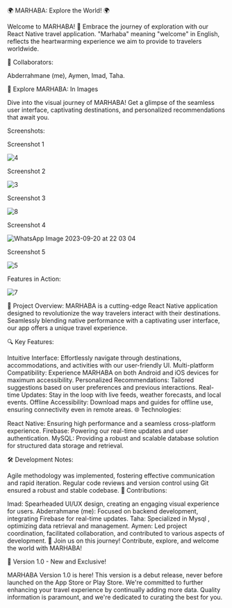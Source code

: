 🌍 MARHABA: Explore the World! 🌍

Welcome to MARHABA! 🌟 Embrace the journey of exploration with our React Native travel application. "Marhaba" meaning "welcome" in English, reflects the heartwarming experience we aim to provide to travelers worldwide.

👥 Collaborators:

 Abderrahmane (me), Aymen, Imad, Taha.

📸 Explore MARHABA: In Images

Dive into the visual journey of MARHABA! Get a glimpse of the seamless user interface, captivating destinations, and personalized recommendations that await you.

Screenshots:

Screenshot 1

![4](https://github.com/abdobzx/MARHABA/assets/61870589/b29616ce-f631-43ac-b90d-5b5457bb5873)

Screenshot 2

![3](https://github.com/abdobzx/MARHABA/assets/61870589/97ee0458-bcfd-445a-96b6-3819b7c42f1c)

Screenshot 3

![8](https://github.com/abdobzx/MARHABA/assets/61870589/00cb0c17-fb54-415e-b603-e13b87df5e4b)

Screenshot 4

![WhatsApp Image 2023-09-20 at 22 03 04](https://github.com/abdobzx/MARHABA/assets/61870589/411bb4a8-daa4-4d15-9314-faf0c68c57b2)

Screenshot 5

![5](https://github.com/abdobzx/MARHABA/assets/61870589/6f2b6bda-ada1-47dd-8fbc-1e91fe5414d1)

Features in Action:

![7](https://github.com/abdobzx/MARHABA/assets/61870589/81202bc5-85e9-4cd8-90fc-4293e990ff42)


🚀 Project Overview:
MARHABA is a cutting-edge React Native application designed to revolutionize the way travelers interact with their destinations. Seamlessly blending native performance with a captivating user interface, our app offers a unique travel experience.

🔍 Key Features:

Intuitive Interface: Effortlessly navigate through destinations, accommodations, and activities with our user-friendly UI.
Multi-platform Compatibility: Experience MARHABA on both Android and iOS devices for maximum accessibility.
Personalized Recommendations: Tailored suggestions based on user preferences and previous interactions.
Real-time Updates: Stay in the loop with live feeds, weather forecasts, and local events.
Offline Accessibility: Download maps and guides for offline use, ensuring connectivity even in remote areas.
🌐 Technologies:

React Native: Ensuring high performance and a seamless cross-platform experience.
Firebase: Powering our real-time updates and user authentication.
MySQL: Providing a robust and scalable database solution for structured data storage and retrieval.

🛠️ Development Notes:

Agile methodology was implemented, fostering effective communication and rapid iteration.
Regular code reviews and version control using Git ensured a robust and stable codebase.
🤝 Contributions:

Imad: Spearheaded UI/UX design, creating an engaging visual experience for users.
Abderrahmane (me): Focused on backend development, integrating Firebase for real-time updates.
Taha: Specialized in Mysql , optimizing data retrieval and management.
Aymen: Led project coordination, facilitated collaboration, and contributed to various aspects of development.
🌟 Join us on this journey! Contribute, explore, and welcome the world with MARHABA!


🚀 Version 1.0 - New and Exclusive!

MARHABA Version 1.0 is here! This version is a debut release, never before launched on the App Store or Play Store. We're committed to further enhancing your travel experience by continually adding more data. Quality information is paramount, and we're dedicated to curating the best for you.





